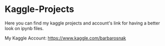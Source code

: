 # Kaggle-Projects
Here you can find my kaggle projects and account's link for having a better look on ipynb files.

My Kaggle Account:
https://www.kaggle.com/barbarosnak

